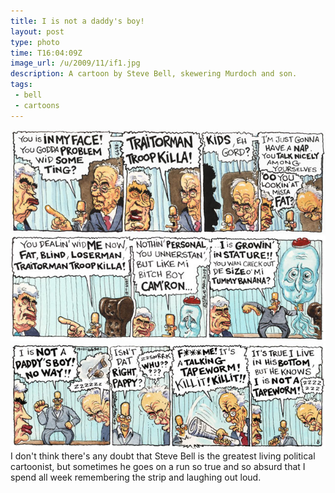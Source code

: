 ```yaml
---
title: I is not a daddy's boy!
layout: post
type: photo
time: T16:04:09Z
image_url: /u/2009/11/if1.jpg
description: A cartoon by Steve Bell, skewering Murdoch and son.
tags:
 - bell
 - cartoons
---
```

<img src="/u/2009/11/if2.jpg" width="590" alt="A Steve Bell cartoon" />
<img src="/u/2009/11/if3.jpg" width="590" alt="A Steve Bell cartoon" />
<img src="/u/2009/11/if4.jpg" width="590" alt="A Steve Bell cartoon" />
I don't think there's any doubt that Steve Bell is the greatest living political cartoonist, but sometimes he goes on a run so true and so absurd that I spend all week remembering the strip and laughing out loud.